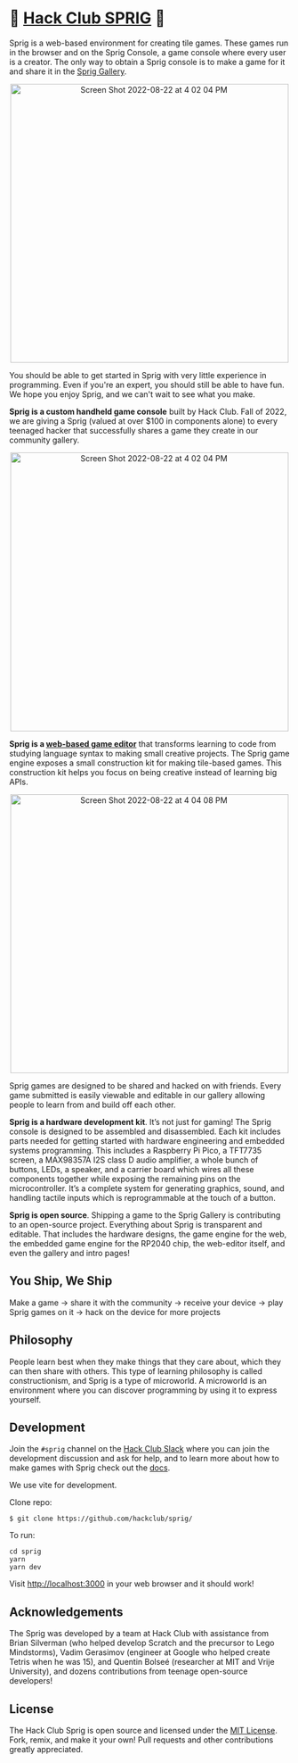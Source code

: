 # :leaves: [Hack Club SPRIG](https://sprig.hackclub.dev) :leaves: 

Sprig is a web-based environment for creating tile games. These games run in the browser and on the Sprig Console, a game console where every user is a creator. The only way to obtain a Sprig console is to make a game for it and share it in the [Sprig Gallery](https://sprig-gallery.hackclub.dev).

<p align="center">
<a href="https://sprig-gallery.hackclub.dev">
<img width="500" alt="Screen Shot 2022-08-22 at 4 02 04 PM" src="https://user-images.githubusercontent.com/27078897/186008635-47f58392-4d5f-4b5e-a4d8-63c7b96d99fb.png">
</a>
</p>

You should be able to get started in Sprig with very little experience in programming. Even if you're an expert, you should still be able to have fun. We hope you enjoy Sprig, and we can't wait to see what you make.

**Sprig is a custom handheld game console** built by Hack Club. Fall of 2022, we are giving a Sprig (valued at over $100 in components alone) to every teenaged hacker that successfully shares a game they create in our community gallery.

<p align="center">
<a>
<img width="500" alt="Screen Shot 2022-08-22 at 4 02 04 PM" src="https://user-images.githubusercontent.com/27078897/186011946-2fa810c0-e115-4006-a5f8-a7d6749ed5db.jpg">
</a>
</p>

**Sprig is a [web-based game editor](https://sprig.hackclub.dev)** that transforms learning to code from studying language syntax to making small creative projects. The Sprig game engine exposes a small construction kit for making tile-based games. This construction kit helps you focus on being creative instead of learning big APIs.

<p align="center">
<a href="https://sprig.hackclub.dev">
<img width="500" alt="Screen Shot 2022-08-22 at 4 04 08 PM" src="https://user-images.githubusercontent.com/27078897/186008909-cc9ea9d5-5843-487e-ac3a-29330496eed1.png">
</a>
</p>

Sprig games are designed to be shared and hacked on with friends. Every game submitted is easily viewable and editable in our gallery allowing people to learn from and build off each other. 

**Sprig is a hardware development kit**. It’s not just for gaming! The Sprig console is designed to be assembled and disassembled. Each kit includes parts needed for getting started with hardware engineering and embedded systems programming. This includes a Raspberry Pi Pico, a TFT7735 screen, a MAX98357A I2S class D audio amplifier, a whole bunch of buttons, LEDs, a speaker, and a carrier board which wires all these components together while exposing the remaining pins on the microcontroller. It’s a complete system for generating graphics, sound, and handling tactile inputs which is reprogrammable at the touch of a button.

<!-- [image of components laid out nicely] -->

**Sprig is open source**. Shipping a game to the Sprig Gallery is contributing to an open-source project. Everything about Sprig is transparent and editable. That includes the hardware designs, the game engine for the web, the embedded game engine for the RP2040 chip, the web-editor itself, and even the gallery and intro pages!

## You Ship, We Ship

Make a game 
-> share it with the community 
-> receive your device 
-> play Sprig games on it 
-> hack on the device for more projects

## Philosophy

People learn best when they make things that they care about, which they can then share with others. This type of learning philosophy is called constructionism, and Sprig is a type of microworld. A microworld is an environment where you can discover programming by using it to express yourself. 

## Development

Join the `#sprig` channel on the [Hack Club Slack](https://hackclub.com/slack/) where you can join the development discussion and ask for help, and to learn more about how to make games with Sprig check out the [docs](https://github.com/hackclub/sprig/tree/main/docs).

We use vite for development.

Clone repo:

```
$ git clone https://github.com/hackclub/sprig/
```

To run:

```
cd sprig
yarn
yarn dev
```

Visit <http://localhost:3000> in your web browser and it should work!

## Acknowledgements 

The Sprig was developed by a team at Hack Club with assistance from Brian Silverman (who helped develop Scratch and the precursor to Lego Mindstorms), Vadim Gerasimov (engineer at Google who helped create Tetris when he was 15), and Quentin Bolseé (researcher at MIT and Vrije University), and dozens contributions from teenage open-source developers!

## License

The Hack Club Sprig is open source and licensed under the [MIT License](./LICENSE). Fork, remix, and make it your own! Pull requests and other contributions greatly appreciated.







